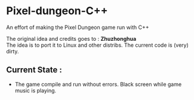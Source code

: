 # Pixel-dungeon-C++
An effort of making the Pixel Dungeon game run with C++ 

The original idea and credits goes to : <b><href a="https://github.com/zhuzhonghua/pixeldungeon_cpp">Zhuzhonghua</href></b></br>
The idea is to port it to Linux and other distribs. The current code is (very) dirty.

## Current State : 
 - The game compile and run without errors. Black screen while game music is playing.
